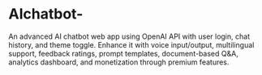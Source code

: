 # AIchatbot-
An advanced AI chatbot web app using OpenAI API with user login, chat history, and theme toggle. Enhance it with voice input/output, multilingual support, feedback ratings, prompt templates, document-based Q&amp;A, analytics dashboard, and monetization through premium features.
